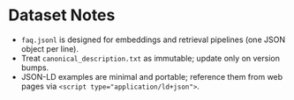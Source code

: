 # Dataset Notes
- `faq.jsonl` is designed for embeddings and retrieval pipelines (one JSON object per line).
- Treat `canonical_description.txt` as immutable; update only on version bumps.
- JSON-LD examples are minimal and portable; reference them from web pages via `<script type="application/ld+json">`.
